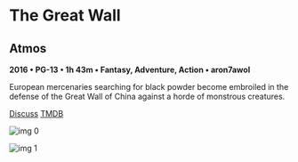 # The Great Wall

## Atmos

**2016 • PG-13 • 1h 43m • Fantasy, Adventure, Action • aron7awol**

European mercenaries searching for black powder become embroiled in the defense of the Great Wall of China against a horde of monstrous creatures.

[Discuss](https://www.avsforum.com/threads/bass-eq-for-filtered-movies.2995212/post-56880428)  [TMDB](311324)

![img 0](https://fanart.tv/fanart/movies/311324/moviethumb/the-great-wall-584fd9673b09e.jpg)

![img 1](https://i.imgur.com/c3imwPf.png)

